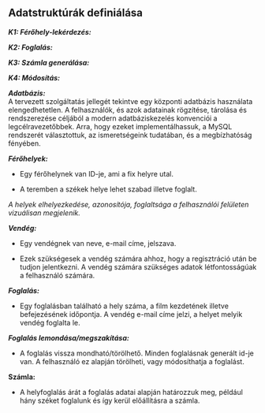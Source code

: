 ## Adatstruktúrák definiálása

***K1: Férőhely-lekérdezés:***


***K2: Foglalás:***


***K3: Számla generálása:***


***K4: Módosítás:***

***Adatbázis:***  
A tervezett szolgáltatás jellegét tekintve egy központi adatbázis használata elengedhetetlen. A felhasználók, és azok adatainak rögzítése, tárolása és rendszerezése céljából a modern adatbáziskezelés konvenciói a legcélravezetőbbek. Arra, hogy ezeket implementálhassuk, a MySQL rendszerét választottuk, az ismeretségeink tudatában, és a megbízhatóság fényében.


***Férőhelyek:***

- Egy férőhelynek van ID-je, ami a fix helyre utal.

- A teremben a székek helye lehet szabad illetve foglalt. 

*A helyek elhelyezkedése, azonosítója, foglaltsága a felhasználói felületen vizuálisan megjelenik.*

***Vendég:***

- Egy vendégnek van neve, e-mail címe, jelszava. 

- Ezek szükségesek a vendég számára ahhoz, hogy a regisztráció után be tudjon jelentkezni. A vendég számára szükséges adatok létfontosságúak a felhasználó számára. 

***Foglalás:***

- Egy foglalásban található a hely száma, a film kezdetének illetve befejezésének időpontja. A vendég e-mail címe jelzi, a helyet melyik vendég foglalta le.

***Foglalás lemondása/megszakítása:***

- A foglalás vissza mondható/törölhető. Minden foglalásnak generált id-je van. A felhasználó ez alapján törölheti, vagy módosíthatja a foglalást.

**Számla:**

- A helyfoglalás árát a foglalás adatai alapján határozzuk meg, például hány széket foglalunk és így kerül előállításra a számla.

